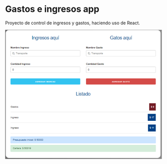 # Gastos e ingresos app

Proyecto de control de ingresos y gastos, haciendo uso de React.

![Preview](./presupuesto.png)
